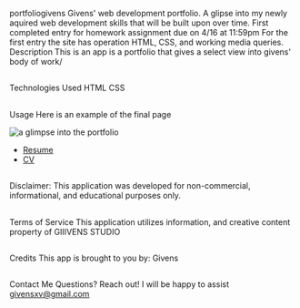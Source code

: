 portfoliogivens
Givens' web development portfolio. A glipse into my newly aquired web development skills that will be built upon over time. First completed entry for homework assignment due on 4/16 at 11:59pm
For the first entry the site has operation HTML,  CSS, and working media queries.
Description
This is an app is a portfolio that gives a select view into givens' body of work/ 

##

Technologies Used
HTML 
CSS


##

Usage
Here is an example of the final page

 ![a glimpse into the portfolio](./assets/images/ezgif.com-gif-maker%20(4).gif)


- [Resume](https://drive.google.com/file/d/1puzqUKntnJDFwadxEc_M6IXUsAx5SKm4/view?usp=sharing)
- [CV](https://drive.google.com/file/d/1J5kWqx03sE8AhHTdbkIMgpsery0C5j7d/view?usp=sharing)


## 


Disclaimer: This application was developed for non-commercial, informational, and educational purposes only.
## 

Terms of Service
This application utilizes information, and creative content property of GIIIVENS STUDIO

## 

Credits
This app is brought to you by: Givens
## 

Contact Me
Questions? Reach out! I will be happy to assist givensxv@gmail.com
